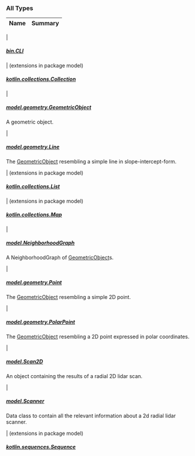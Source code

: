 

### All Types

| Name | Summary |
|---|---|
|

##### [bin.CLI](../bin/-c-l-i/index.md)


| (extensions in package model)

##### [kotlin.collections.Collection](../model/kotlin.collections.-collection/index.md)


|

##### [model.geometry.GeometricObject](../model.geometry/-geometric-object/index.md)

A geometric object.


|

##### [model.geometry.Line](../model.geometry/-line/index.md)

The [GeometricObject](../model.geometry/-geometric-object/index.md) resembling a simple line in slope-intercept-form.


| (extensions in package model)

##### [kotlin.collections.List](../model/kotlin.collections.-list/index.md)


| (extensions in package model)

##### [kotlin.collections.Map](../model/kotlin.collections.-map/index.md)


|

##### [model.NeighborhoodGraph](../model/-neighborhood-graph/index.md)

A NeighborhoodGraph of [GeometricObject](../model.geometry/-geometric-object/index.md)s.


|

##### [model.geometry.Point](../model.geometry/-point/index.md)

The [GeometricObject](../model.geometry/-geometric-object/index.md) resembling a simple 2D point.


|

##### [model.geometry.PolarPoint](../model.geometry/-polar-point/index.md)

The [GeometricObject](../model.geometry/-geometric-object/index.md) resembling a 2D point expressed in polar coordinates.


|

##### [model.Scan2D](../model/-scan2-d/index.md)

An object containing the results of a radial 2D lidar scan.


|

##### [model.Scanner](../model/-scanner/index.md)

Data class to contain all the relevant information about a 2d radial lidar scanner.


| (extensions in package model)

##### [kotlin.sequences.Sequence](../model/kotlin.sequences.-sequence/index.md)


